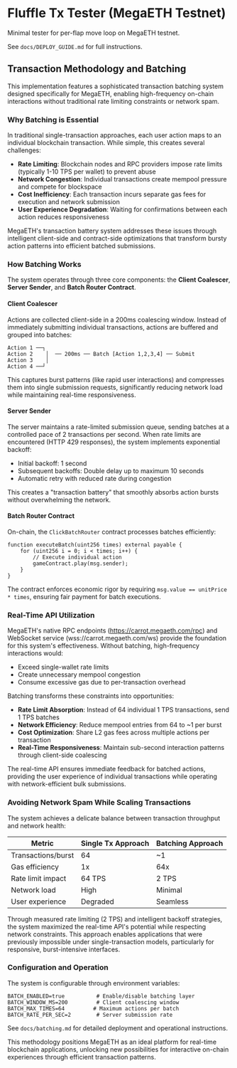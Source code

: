# Fluffle Tx Tester (MegaETH Testnet)

Minimal tester for per-flap move loop on MegaETH testnet.

See `docs/DEPLOY_GUIDE.md` for full instructions.

## Transaction Methodology and Batching

This implementation features a sophisticated transaction batching system designed specifically for MegaETH, enabling high-frequency on-chain interactions without traditional rate limiting constraints or network spam.

### Why Batching is Essential

In traditional single-transaction approaches, each user action maps to an individual blockchain transaction. While simple, this creates several challenges:

- **Rate Limiting**: Blockchain nodes and RPC providers impose rate limits (typically 1-10 TPS per wallet) to prevent abuse
- **Network Congestion**: Individual transactions create mempool pressure and compete for blockspace
- **Cost Inefficiency**: Each transaction incurs separate gas fees for execution and network submission
- **User Experience Degradation**: Waiting for confirmations between each action reduces responsiveness

MegaETH's transaction battery system addresses these issues through intelligent client-side and contract-side optimizations that transform bursty action patterns into efficient batched submissions.

### How Batching Works

The system operates through three core components: the **Client Coalescer**, **Server Sender**, and **Batch Router Contract**.

#### Client Coalescer

Actions are collected client-side in a 200ms coalescing window. Instead of immediately submitting individual transactions, actions are buffered and grouped into batches:

```
Action 1 ──┐
Action 2    │  ── 200ms ── Batch [Action 1,2,3,4] ── Submit
Action 3    │
Action 4 ──┘
```

This captures burst patterns (like rapid user interactions) and compresses them into single submission requests, significantly reducing network load while maintaining real-time responsiveness.

#### Server Sender

The server maintains a rate-limited submission queue, sending batches at a controlled pace of 2 transactions per second. When rate limits are encountered (HTTP 429 responses), the system implements exponential backoff:

- Initial backoff: 1 second
- Subsequent backoffs: Double delay up to maximum 10 seconds
- Automatic retry with reduced rate during congestion

This creates a "transaction battery" that smoothly absorbs action bursts without overwhelming the network.

#### Batch Router Contract

On-chain, the `ClickBatchRouter` contract processes batches efficiently:

```solidity
function executeBatch(uint256 times) external payable {
    for (uint256 i = 0; i < times; i++) {
        // Execute individual action
        gameContract.play(msg.sender);
    }
}
```

The contract enforces economic rigor by requiring `msg.value == unitPrice * times`, ensuring fair payment for batch executions.

### Real-Time API Utilization

MegaETH's native RPC endpoints (https://carrot.megaeth.com/rpc) and WebSocket service (wss://carrot.megaeth.com/ws) provide the foundation for this system's effectiveness. Without batching, high-frequency interactions would:

- Exceed single-wallet rate limits
- Create unnecessary mempool congestion
- Consume excessive gas due to per-transaction overhead

Batching transforms these constraints into opportunities:

- **Rate Limit Absorption**: Instead of 64 individual 1 TPS transactions, send 1 TPS batches
- **Network Efficiency**: Reduce mempool entries from 64 to ~1 per burst
- **Cost Optimization**: Share L2 gas fees across multiple actions per transaction
- **Real-Time Responsiveness**: Maintain sub-second interaction patterns through client-side coalescing

The real-time API ensures immediate feedback for batched actions, providing the user experience of individual transactions while operating with network-efficient bulk submissions.

### Avoiding Network Spam While Scaling Transactions

The system achieves a delicate balance between transaction throughput and network health:

| Metric | Single Tx Approach | Batching Approach |
|--------|-------------------|-------------------|
| Transactions/burst | 64 | ~1 |
| Gas efficiency | 1x | 64x |
| Rate limit impact | 64 TPS | 2 TPS |
| Network load | High | Minimal |
| User experience | Degraded | Seamless |

Through measured rate limiting (2 TPS) and intelligent backoff strategies, the system maximized the real-time API's potential while respecting network constraints. This approach enables applications that were previously impossible under single-transaction models, particularly for responsive, burst-intensive interfaces.

### Configuration and Operation

The system is configurable through environment variables:

```
BATCH_ENABLED=true          # Enable/disable batching layer
BATCH_WINDOW_MS=200         # Client coalescing window
BATCH_MAX_TIMES=64         # Maximum actions per batch
BATCH_RATE_PER_SEC=2        # Server submission rate
```

See `docs/batching.md` for detailed deployment and operational instructions.

This methodology positions MegaETH as an ideal platform for real-time blockchain applications, unlocking new possibilities for interactive on-chain experiences through efficient transaction patterns.

